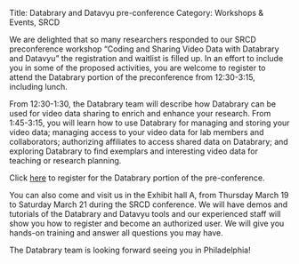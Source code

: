 Title: Databrary and Datavyu pre-conference 
Category: Workshops & Events, SRCD

We are delighted that so many researchers responded to our SRCD preconference workshop “Coding and Sharing Video Data with Databrary and Datavyu” the registration and waitlist is filled up. In an effort to include you in some of the proposed activities, you are welcome to register to attend the Databrary portion of the preconference from 12:30-3:15, including lunch. 
 
From 12:30-1:30, the Databrary team will describe how Databrary can be used for video data sharing to enrich and enhance your research. From 1:45-3:15, you will learn how to use Databrary for managing and storing your video data; managing access to your video data for lab members and collaborators; authorizing affiliates to access shared data on Databrary; and exploring Databrary to find exemplars and interesting video data for teaching or research planning.

Click [here](http://www.eventbrite.com/e/coding-and-sharing-video-with-databrary-and-datavyu-registration-14968045828) to register for the Databrary portion of the pre-conference. 

You can also come and visit us in the Exhibit hall A, from Thursday March 19 to Saturday March 21 during the SRCD conference. We will have demos and tutorials of the Databrary and Datavyu tools and our experienced staff will show you how to register and become an authorized user. We will give you hands-on training and answer all questions you may have. 

The Databrary team is looking forward seeing you in Philadelphia!